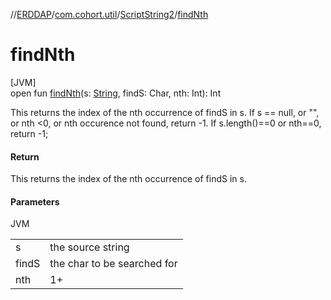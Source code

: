 //[ERDDAP](../../../index.md)/[com.cohort.util](../index.md)/[ScriptString2](index.md)/[findNth](find-nth.md)

# findNth

[JVM]\
open fun [findNth](find-nth.md)(s: [String](https://docs.oracle.com/en/java/javase/21/docs/api/java.base/java/lang/String.html), findS: Char, nth: Int): Int

This returns the index of the nth occurrence of findS in s. If s == null, or &quot;&quot;, or nth &lt;0, or nth occurence not found, return -1. If s.length()==0 or nth==0, return -1;

#### Return

This returns the index of the nth occurrence of findS in s.

#### Parameters

JVM

| | |
|---|---|
| s | the source string |
| findS | the char to be searched for |
| nth | 1+ |
